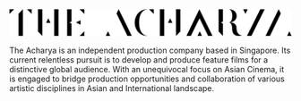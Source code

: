 <picture>
  <source media="(prefers-color-scheme: dark)" srcset="/profile/the-acharya-white.png">
  <img alt="Text changing depending on mode. Light: 'So light!' Dark: 'So dark!'" src="/profile/the-acharya-black.png">
</picture>

The Acharya is an independent production company based in Singapore. Its current relentless pursuit is to develop and produce feature films for a distinctive global audience. With an unequivocal focus on Asian Cinema, it is engaged to bridge production opportunities and collaboration of various artistic disciplines in Asian and International landscape.
